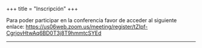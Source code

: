 +++
title = "Inscripción"
+++

Para poder participar en la conferencia favor de acceder al siguiente enlace: https://us06web.zoom.us/meeting/register/tZIpf-CgrjovHtwAq6BD0T3j8T9hmmtcSYEd
<!--
Se pueden registrar mediante el siguiente enlace:
https://cicm-al.security-companion.net/index.php/567433
-->

---
